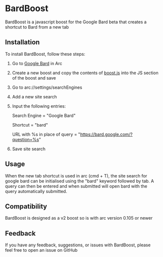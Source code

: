 # BardBoost
BardBoost is a javascript boost for the Google Bard beta that creates a shortcut to Bard from a new tab
## Installation
To install BardBoost, follow these steps:

1. Go to [Google Bard](https://bard.google.com/) in Arc
2. Create a new boost and copy the contents of [boost.js](https://github.com/fc1018/bardboost/blob/master/boost.js) into the JS section of the boost and save
3. Go to arc://settings/searchEngines
4. Add a new site search
5. Input the following entries:
   
     Search Engine = "Google Bard"
   
     Shortcut = "bard"
   
     URL with %s in place of query = "https://bard.google.com/?question=%s"
7. Save site search

## Usage
When the new tab shortcut is used in arc (cmd + T), the site search for 
google bard can be initialised using the "bard" keyword followed by tab. A query can then be entered and when submitted will open bard with the query
automatically submitted.

## Compatibility
BardBoost is designed as a v2 boost so is with arc version 0.105 or newer 

## Feedback
If you have any feedback, suggestions, or issues with BardBoost, please feel free to open an issue on GitHub
